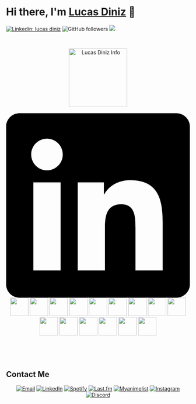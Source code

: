 # Hi there, I'm [Lucas Diniz](#) 👋

[![Linkedin: lucas diniz](https://img.shields.io/badge/-LucasDiniz-blue?style=flat-square&logo=Linkedin&logoColor=white&link=https://www.linkedin.com/in/lucas-diniz-ostroski/)](https://www.linkedin.com/in/lucas-diniz-ostroski/)
![GitHub followers](https://img.shields.io/github/followers/LucasHenriqueDiniz?label=Follow&style=social)
![](https://visitor-badge.glitch.me/badge?page_id=LucasHenriqueDiniz.LucasHenriqueDiniz)


&nbsp;

<div align="center">
<!---<a href="#">
 <img align="center" title="this data is so wrong wtf" height=160 alt="Lucas Diniz Info" src="https://github-readme-stats.vercel.app/api?username=LucasHenriqueDiniz&count_private=true&show_icons=true&locale=en&theme=nord&include_all_commits=true&rank_icon=github&hide=stars,issues&show=reviews">
</a> --->
<a href="#">
<img align="center" alt="Lucas Diniz Info" height=160 src="https://github-readme-stats.vercel.app/api/top-langs/?username=LucasHenriqueDiniz&layout=compact&rank_icon=github&hide_rank=true&theme=nord&show_icons=true">
</a>
</div>
  &nbsp;
  <div align="center">
    <svg role="img" viewBox="0 0 24 24" xmlns="http://www.w3.org/2000/svg"><path d="M20.447 20.452h-3.554v-5.569c0-1.328-.027-3.037-1.852-3.037-1.853 0-2.136 1.445-2.136 2.939v5.667H9.351V9h3.414v1.561h.046c.477-.9 1.637-1.85 3.37-1.85 3.601 0 4.267 2.37 4.267 5.455v6.286zM5.337 7.433c-1.144 0-2.063-.926-2.063-2.065 0-1.138.92-2.063 2.063-2.063 1.14 0 2.064.925 2.064 2.063 0 1.139-.925 2.065-2.064 2.065zm1.782 13.019H3.555V9h3.564v11.452zM22.225 0H1.771C.792 0 0 .774 0 1.729v20.542C0 23.227.792 24 1.771 24h20.451C23.2 24 24 23.227 24 22.271V1.729C24 .774 23.2 0 22.222 0h.003z"/></svg>
    <img height='50' src="https://cdn.jsdelivr.net/gh/devicons/devicon/icons/react/react-original.svg" />
    <img height='50' src="https://cdn.jsdelivr.net/gh/devicons/devicon/icons/nextjs/nextjs-original.svg" />
    <img height='50' src="https://cdn.jsdelivr.net/gh/devicons/devicon/icons/html5/html5-plain-wordmark.svg" />
    <img height='50' src="https://cdn.jsdelivr.net/gh/devicons/devicon/icons/css3/css3-plain-wordmark.svg" />
    <img height='50' src="https://cdn.jsdelivr.net/gh/devicons/devicon/icons/javascript/javascript-original.svg" />
    <img height='50' src="https://cdn.jsdelivr.net/gh/devicons/devicon/icons/typescript/typescript-original.svg" />
    <img height='50' src="https://cdn.jsdelivr.net/gh/devicons/devicon/icons/tailwindcss/tailwindcss-plain.svg" />
    <img height='50' src="https://cdn.jsdelivr.net/gh/devicons/devicon/icons/python/python-original.svg" />
    <img height='50' src="https://cdn.jsdelivr.net/gh/devicons/devicon/icons/npm/npm-original-wordmark.svg" />
    <img height='50' src="https://cdn.jsdelivr.net/gh/devicons/devicon/icons/nodejs/nodejs-plain.svg" />
    <img height='50' src="https://cdn.jsdelivr.net/gh/devicons/devicon/icons/jquery/jquery-plain.svg" />
    <img height='50' src="https://cdn.jsdelivr.net/gh/devicons/devicon/icons/figma/figma-original.svg" />
    <img height='50' src="https://cdn.jsdelivr.net/gh/devicons/devicon/icons/illustrator/illustrator-line.svg" />
    <img height='50' src="https://cdn.jsdelivr.net/gh/devicons/devicon/icons/photoshop/photoshop-line.svg" />
    <img height='50' src="https://cdn.jsdelivr.net/gh/devicons/devicon/icons/aftereffects/aftereffects-original.svg" />
  </div>
  
&nbsp; 

<!--START_SECTION:waka-->
<!--END_SECTION:waka-->

&nbsp;

<!-- Connect with me -->
## Contact Me
<p align="center">
  <a href="mailto:lucas@daedalus-institute.com"><img src="https://img.shields.io/badge/Gmail-D14836?style=for-the-badge&logo=gmail&logoColor=white" alt="Email"/></a>
  <!-- <a href="https://yourwebsite.com"><img src="https://img.shields.io/badge/-Website-black?style=flat-square&logo=firefox" alt="Website"/></a> -->
  <a href="https://www.linkedin.com/in/lucas-diniz-ostroski/"><img src="https://img.shields.io/badge/LinkedIn-0077B5?style=for-the-badge&logo=linkedin&logoColor=white" alt="LinkedIn"/></a>
  <a href="https://open.spotify.com/user/amaya-kun?si=3fedbbfc03dc404b"><img src="https://img.shields.io/badge/Spotify-1ED760?&style=for-the-badge&logo=spotify&logoColor=white" alt="Spotify"/></a>
  <a href="https://www.last.fm/pt/user/Amayacrab"><img src="https://img.shields.io/badge/last.fm-D51007?style=for-the-badge&logo=last.fm&logoColor=white" alt="Last.fm"/></a>
  <a href="https://myanimelist.net/profile/Amayacrab"><img src="https://img.shields.io/badge/Myanimelist-2E51A2?style=for-the-badge&logo=myanimelist&logoColor=white" alt="Myanimelist"/></a>
  <a href="https://www.instagram.com/lucasdinizostroski/"><img src="https://img.shields.io/badge/Instagram-E4405F?style=for-the-badge&logo=instagram&logoColor=white" alt="Instagram"/></a>
  <a href="https://discord.gg/GUMxfxHc"><img src="https://img.shields.io/badge/Discord-5865F2?style=for-the-badge&logo=discord&logoColor=white" alt="Discord"/></a>
  <!-- <a href=""><img src="" alt=""/></a> -->
</p>
